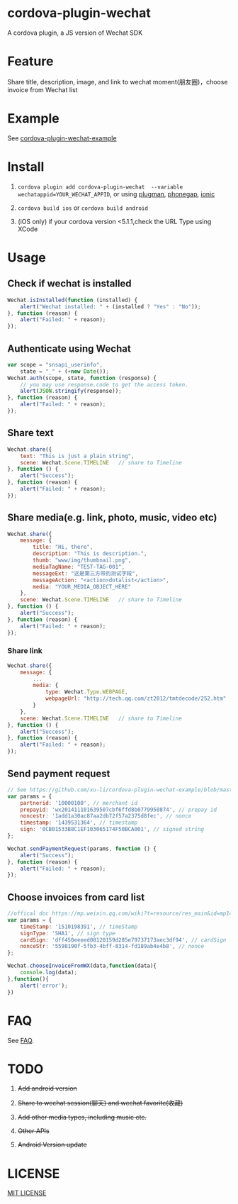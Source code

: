 # cordova-plugin-wechat

A cordova plugin, a JS version of Wechat SDK

# Feature

Share title, description, image, and link to wechat moment(朋友圈)，choose invoice from Wechat list

# Example

See [cordova-plugin-wechat-example](https://github.com/xu-li/cordova-plugin-wechat-example)

# Install

1. ```cordova plugin add cordova-plugin-wechat  --variable wechatappid=YOUR_WECHAT_APPID```, or using [plugman](https://npmjs.org/package/plugman), [phonegap](https://npmjs.org/package/phonegap), [ionic](http://ionicframework.com/)

2. ```cordova build ios``` or ```cordova build android```

3. (iOS only) if your cordova version <5.1.1,check the URL Type using XCode

# Usage

## Check if wechat is installed
```Javascript
Wechat.isInstalled(function (installed) {
    alert("Wechat installed: " + (installed ? "Yes" : "No"));
}, function (reason) {
    alert("Failed: " + reason);
});
```

## Authenticate using Wechat
```Javascript
var scope = "snsapi_userinfo",
    state = "_" + (+new Date());
Wechat.auth(scope, state, function (response) {
    // you may use response.code to get the access token.
    alert(JSON.stringify(response));
}, function (reason) {
    alert("Failed: " + reason);
});
```

## Share text
```Javascript
Wechat.share({
    text: "This is just a plain string",
    scene: Wechat.Scene.TIMELINE   // share to Timeline
}, function () {
    alert("Success");
}, function (reason) {
    alert("Failed: " + reason);
});
```

## Share media(e.g. link, photo, music, video etc)
```Javascript
Wechat.share({
    message: {
        title: "Hi, there",
        description: "This is description.",
        thumb: "www/img/thumbnail.png",
        mediaTagName: "TEST-TAG-001",
        messageExt: "这是第三方带的测试字段",
        messageAction: "<action>dotalist</action>",
        media: "YOUR_MEDIA_OBJECT_HERE"
    },
    scene: Wechat.Scene.TIMELINE   // share to Timeline
}, function () {
    alert("Success");
}, function (reason) {
    alert("Failed: " + reason);
});
```

### Share link
```Javascript
Wechat.share({
    message: {
        ...
        media: {
            type: Wechat.Type.WEBPAGE,
            webpageUrl: "http://tech.qq.com/zt2012/tmtdecode/252.htm"
        }
    },
    scene: Wechat.Scene.TIMELINE   // share to Timeline
}, function () {
    alert("Success");
}, function (reason) {
    alert("Failed: " + reason);
});
```

## Send payment request
```Javascript
// See https://github.com/xu-li/cordova-plugin-wechat-example/blob/master/server/payment_demo.php for php demo
var params = {
    partnerid: '10000100', // merchant id
    prepayid: 'wx201411101639507cbf6ffd8b0779950874', // prepay id
    noncestr: '1add1a30ac87aa2db72f57a2375d8fec', // nonce
    timestamp: '1439531364', // timestamp
    sign: '0CB01533B8C1EF103065174F50BCA001', // signed string
};

Wechat.sendPaymentRequest(params, function () {
    alert("Success");
}, function (reason) {
    alert("Failed: " + reason);
});
```

## Choose invoices from card list
```Javascript
//offical doc https://mp.weixin.qq.com/wiki?t=resource/res_main&id=mp1496561749_f7T6D
var params = {
    timeStamp: '1510198391', // timeStamp
    signType: 'SHA1', // sign type
    cardSign: 'dff450eeeed08120159d285e79737173aec3df94', // cardSign
    nonceStr: '5598190f-5fb3-4bff-8314-fd189ab4e4b8', // nonce
};

Wechat.chooseInvoiceFromWX(data,function(data){
    console.log(data);
},function(){
    alert('error');
})
```

# FAQ

See [FAQ](https://github.com/xu-li/cordova-plugin-wechat/wiki/FAQ).

# TODO

1. ~~Add android version~~

2. ~~Share to wechat session(聊天) and wechat favorite(收藏)~~

3. ~~Add other media types, including music etc.~~

4. ~~Other APIs~~

5. ~~Android Version update~~

# LICENSE

[MIT LICENSE](http://opensource.org/licenses/MIT)
